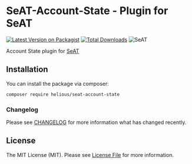 # SeAT-Account-State - Plugin for SeAT

[![Latest Version on Packagist](https://img.shields.io/packagist/v/helious/seat-account-state.svg?style=flat-square)](https://packagist.org/packages/helious/seat-account-state)
[![Total Downloads](https://img.shields.io/packagist/dt/helious/seat-account-state.svg?style=flat-square)](https://packagist.org/packages/helious/seat-account-state)
![SeAT](http://i.imgur.com/aPPOxSK.png)

Account State plugin for [SeAT](https://github.com/eveseat/seat) 

## Installation

You can install the package via composer:

```bash
composer require helious/seat-account-state
```

### Changelog

Please see [CHANGELOG](CHANGELOG.md) for more information what has changed recently.

## License

The MIT License (MIT). Please see [License File](LICENSE) for more information.
